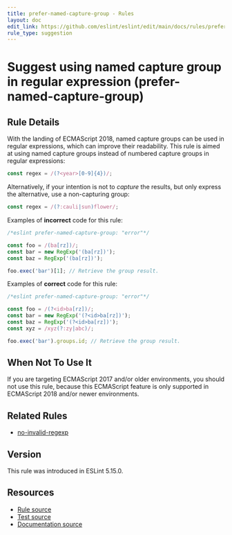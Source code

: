 ```yaml
---
title: prefer-named-capture-group - Rules
layout: doc
edit_link: https://github.com/eslint/eslint/edit/main/docs/rules/prefer-named-capture-group.md
rule_type: suggestion
---
```

<!-- Note: No pull requests accepted for this file. See README.md in the root directory for details. -->

# Suggest using named capture group in regular expression (prefer-named-capture-group)


## Rule Details

With the landing of ECMAScript 2018, named capture groups can be used in regular expressions, which can improve their readability.
This rule is aimed at using named capture groups instead of numbered capture groups in regular expressions:

```js
const regex = /(?<year>[0-9]{4})/;
```

Alternatively, if your intention is not to _capture_ the results, but only express the alternative, use a non-capturing group:

```js
const regex = /(?:cauli|sun)flower/;
```

Examples of **incorrect** code for this rule:

```js
/*eslint prefer-named-capture-group: "error"*/

const foo = /(ba[rz])/;
const bar = new RegExp('(ba[rz])');
const baz = RegExp('(ba[rz])');

foo.exec('bar')[1]; // Retrieve the group result.
```

Examples of **correct** code for this rule:

```js
/*eslint prefer-named-capture-group: "error"*/

const foo = /(?<id>ba[rz])/;
const bar = new RegExp('(?<id>ba[rz])');
const baz = RegExp('(?<id>ba[rz])');
const xyz = /xyz(?:zy|abc)/;

foo.exec('bar').groups.id; // Retrieve the group result.
```

## When Not To Use It

If you are targeting ECMAScript 2017 and/or older environments, you should not use this rule, because this ECMAScript feature is only supported in ECMAScript 2018 and/or newer environments.

## Related Rules

* [no-invalid-regexp](./no-invalid-regexp)

## Version

This rule was introduced in ESLint 5.15.0.

## Resources

* [Rule source](https://github.com/eslint/eslint/tree/HEAD/lib/rules/prefer-named-capture-group.js)
* [Test source](https://github.com/eslint/eslint/tree/HEAD/tests/lib/rules/prefer-named-capture-group.js)
* [Documentation source](https://github.com/eslint/eslint/tree/HEAD/docs/rules/prefer-named-capture-group.md)
